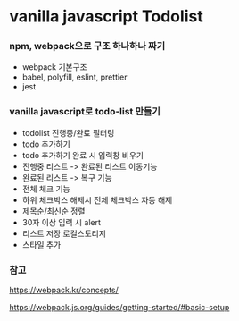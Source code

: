 # vanilla javascript Todolist

### npm, webpack으로 구조 하나하나 짜기

- webpack 기본구조
- babel, polyfill, eslint, prettier
- jest

### vanilla javascript로 todo-list 만들기

- todolist 진행중/완료 필터링
- todo 추가하기
- todo 추가하기 완료 시 입력창 비우기
- 진행중 리스트 -> 완료된 리스트 이동기능
- 완료된 리스트 -> 복구 기능
- 전체 체크 기능
- 하위 체크박스 해제시 전체 체크박스 자동 해제
- 제목순/최신순 정렬
- 30자 이상 입력 시 alert
- 리스트 저장 로컬스토리지
- 스타일 추가

### 참고

https://webpack.kr/concepts/

https://webpack.js.org/guides/getting-started/#basic-setup
